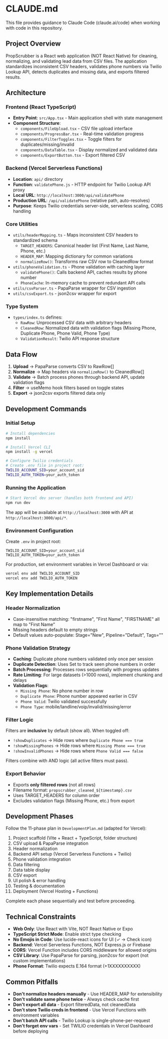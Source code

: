 # CLAUDE.md

This file provides guidance to Claude Code (claude.ai/code) when working with code in this repository.

## Project Overview

PropScrubber is a React web application (NOT React Native) for cleaning, normalizing, and validating lead data from CSV files. The application standardizes inconsistent CSV headers, validates phone numbers via Twilio Lookup API, detects duplicates and missing data, and exports filtered results.

## Architecture

### Frontend (React TypeScript)
- **Entry Point**: `src/App.tsx` - Main application shell with state management
- **Component Structure**:
  - `components/FileUpload.tsx` - CSV file upload interface
  - `components/ProgressBar.tsx` - Real-time validation progress
  - `components/FilterToggles.tsx` - Toggle filters for duplicates/missing/invalid
  - `components/DataTable.tsx` - Display normalized and validated data
  - `components/ExportButton.tsx` - Export filtered CSV

### Backend (Vercel Serverless Functions)
- **Location**: `api/` directory
- **Function**: `validatePhone.js` - HTTP endpoint for Twilio Lookup API proxy
- **Local URL**: `http://localhost:3000/api/validatePhone`
- **Production URL**: `/api/validatePhone` (relative path, auto-resolves)
- **Purpose**: Keeps Twilio credentials server-side, serverless scaling, CORS handling

### Core Utilities
- `utils/headerMapping.ts` - Maps inconsistent CSV headers to standardized schema
  - `TARGET_HEADERS`: Canonical header list (First Name, Last Name, Phone, etc.)
  - `HEADER_MAP`: Mapping dictionary for common variations
  - `normalizeRow()`: Transforms raw CSV row to CleanedRow format
- `utils/phoneValidation.ts` - Phone validation with caching layer
  - `validatePhone()`: Calls backend API, caches results by phone number
  - `PhoneCache`: In-memory cache to prevent redundant API calls
- `utils/csvParser.ts` - PapaParse wrapper for CSV ingestion
- `utils/csvExport.ts` - json2csv wrapper for export

### Type System
- `types/index.ts` defines:
  - `RawRow`: Unprocessed CSV data with arbitrary headers
  - `CleanedRow`: Normalized data with validation flags (Missing Phone, Duplicate Phone, Phone Valid, Phone Type)
  - `ValidationResult`: Twilio API response structure

## Data Flow

1. **Upload** → PapaParse converts CSV to RawRow[]
2. **Normalize** → Map headers via `normalizeRow()` to CleanedRow[]
3. **Validate** → Batch process phones through backend API, update validation flags
4. **Filter** → useMemo hook filters based on toggle states
5. **Export** → json2csv exports filtered data only

## Development Commands

### Initial Setup
```bash
# Install dependencies
npm install

# Install Vercel CLI
npm install -g vercel

# Configure Twilio credentials
# Create .env file in project root:
TWILIO_ACCOUNT_SID=your_account_sid
TWILIO_AUTH_TOKEN=your_auth_token
```

### Running the Application
```bash
# Start Vercel dev server (handles both frontend and API)
npm run dev
```

The app will be available at `http://localhost:3000` with API at `http://localhost:3000/api/*`.

### Environment Configuration
Create `.env` in project root:
```
TWILIO_ACCOUNT_SID=your_account_sid
TWILIO_AUTH_TOKEN=your_auth_token
```

For production, set environment variables in Vercel Dashboard or via:
```bash
vercel env add TWILIO_ACCOUNT_SID
vercel env add TWILIO_AUTH_TOKEN
```

## Key Implementation Details

### Header Normalization
- Case-insensitive matching: "firstname", "First Name", "FIRSTNAME" all map to "First Name"
- Missing headers default to empty strings
- Default values auto-populate: Stage="New", Pipeline="Default", Tags=""

### Phone Validation Strategy
- **Caching**: Duplicate phone numbers validated only once per session
- **Duplicate Detection**: Uses Set to track seen phone numbers in order
- **Batch Processing**: Processes rows sequentially with progress updates
- **Rate Limiting**: For large datasets (>1000 rows), implement chunking and delays
- **Validation Flags**:
  - `Missing Phone`: No phone number in row
  - `Duplicate Phone`: Phone number appeared earlier in CSV
  - `Phone Valid`: Twilio validated successfully
  - `Phone Type`: mobile/landline/voip/invalid/missing/error

### Filter Logic
Filters are **inclusive** by default (show all). When toggled off:
- `!showDuplicates` → Hide rows where `Duplicate Phone === true`
- `!showMissingPhones` → Hide rows where `Missing Phone === true`
- `!showInvalidPhones` → Hide rows where `Phone Valid === false`

Filters combine with AND logic (all active filters must pass).

### Export Behavior
- Exports **only filtered rows** (not all rows)
- Filename format: `propscrubber_cleaned_${timestamp}.csv`
- Uses TARGET_HEADERS for column order
- Excludes validation flags (Missing Phone, etc.) from export

## Development Phases

Follow the 11-phase plan in `DevelopmentPlan.md` (adapted for Vercel):
1. Project scaffold (Vite + React + TypeScript, folder structure)
2. CSV upload & PapaParse integration
3. Header normalization
4. Backend API setup (Vercel Serverless Functions + Twilio)
5. Phone validation integration
6. Data filtering
7. Data table display
8. CSV export
9. UI polish & error handling
10. Testing & documentation
11. Deployment (Vercel Hosting + Functions)

Complete each phase sequentially and test before proceeding.

## Technical Constraints

- **Web Only**: Use React with Vite, NOT React Native or Expo
- **TypeScript Strict Mode**: Enable strict type checking
- **No Emojis in Code**: Use lucide-react icons for UI (✓ → Check icon)
- **Backend**: Vercel Serverless Functions, NOT Express.js or Firebase
- **CORS**: Vercel Function includes CORS middleware for allowed origins
- **CSV Library**: Use PapaParse for parsing, json2csv for export (not custom implementations)
- **Phone Format**: Twilio expects E.164 format (+1XXXXXXXXXX)

## Common Pitfalls

- **Don't normalize headers manually** - Use HEADER_MAP for extensibility
- **Don't validate same phone twice** - Always check cache first
- **Don't export all data** - Export filteredData, not cleanedData
- **Don't store Twilio creds in frontend** - Use Vercel Functions with environment variables
- **Don't batch API calls** - Twilio Lookup is single-phone-per-request
- **Don't forget env vars** - Set TWILIO credentials in Vercel Dashboard before deploying
